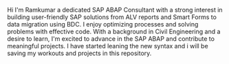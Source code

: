 Hi I'm Ramkumar a dedicated SAP ABAP Consultant with a strong interest in building user-friendly SAP solutions from ALV reports and Smart Forms to data migration using BDC.
I enjoy optimizing processes and solving problems with effective code. 
With a background in Civil Engineering and a desire to learn, I'm excited to advance in the SAP ABAP and contribute to meaningful projects.
I have started leaning the new syntax and i will be saving my workouts and projects in this repository.
